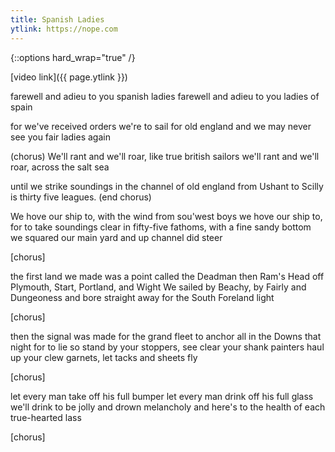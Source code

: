 ```yaml
---
title: Spanish Ladies
ytlink: https://nope.com
---
```


{::options hard_wrap="true" /}

[video link]({{ page.ytlink }})


farewell and adieu to you spanish ladies
farewell and adieu to you ladies of spain

for we've received orders we're to sail for old england
and we may never see you fair ladies again

(chorus)
We'll rant and we'll roar, like true british sailors
we'll rant and we'll roar, across the salt sea

until we strike soundings in the channel of old england
from Ushant to Scilly is thirty five leagues.
(end chorus)

We hove our ship to, with the wind from sou'west boys
we hove our ship to, for to take soundings clear
in fifty-five fathoms, with a fine sandy bottom
we squared our main yard and up channel did steer

[chorus]

the first land we made was a point called the Deadman
then Ram's Head off Plymouth, Start, Portland, and Wight
We sailed by Beachy, by Fairly and Dungeoness
and bore straight away for the South Foreland light

[chorus]

then the signal was made for the grand fleet to anchor
all in the Downs that night for to lie
so stand by your stoppers, see clear your shank painters
haul up your clew garnets, let tacks and sheets fly

[chorus]

let every man take off his full bumper
let every man drink off his full glass
we'll drink to be jolly and drown melancholy
and here's to the health of each true-hearted lass

[chorus]
